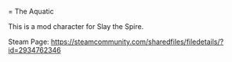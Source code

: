 = The Aquatic

This is a mod character for Slay the Spire.

Steam Page: https://steamcommunity.com/sharedfiles/filedetails/?id=2934762346
